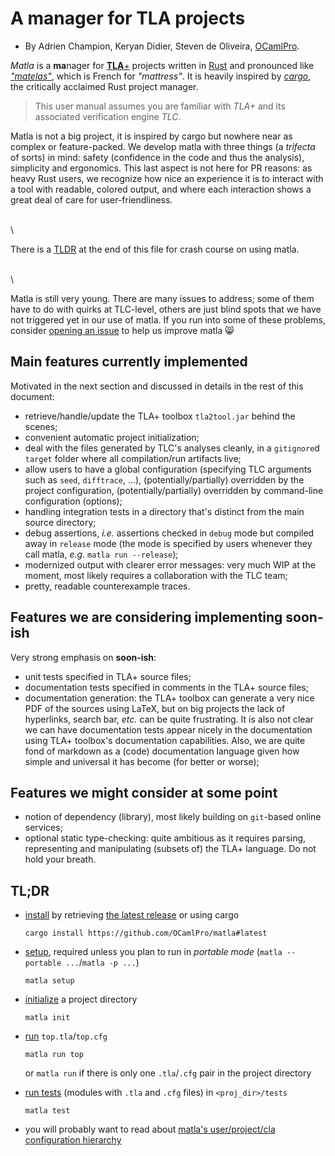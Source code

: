 # A manager for TLA projects

- By Adrien Champion, Keryan Didier, Steven de Oliveira, [OCamlPro](https://ocamlpro.com/).

*Matla* is a **ma**nager for [**TLA**+](https://lamport.azurewebsites.net/tla/tools.html) projects
written in [Rust](https://www.rust-lang.org) and pronounced like
[*"matelas"*](https://translate.google.com/?hl=en&sl=fr&tl=en&text=matelas&op=translate), which is
French for *"mattress"*. It is heavily inspired by [*cargo*](https://doc.rust-lang.org/cargo), the
critically acclaimed Rust project manager.

> This user manual assumes you are familiar with *TLA+* and its associated verification engine
> *TLC*.
<!-- > If you are not, [this appendix](../app_tla/readme.md) goes over the basics of TLA+ and TLC. -->

Matla is not a big project, it is inspired by cargo but nowhere near as complex or feature-packed.
We develop matla with three things (a *trifecta* of sorts) in mind: safety (confidence in the code
and thus the analysis), simplicity and ergonomics. This last aspect is not here for PR reasons: as
heavy Rust users, we recognize how nice an experience it is to interact with a tool with readable,
colored output, and where each interaction shows a great deal of care for user-friendliness.

\
\

There is a [TLDR](#tldr) at the end of this file for crash course on using matla.

\
\

Matla is still very young. There are many issues to address; some of them have to do with quirks at
TLC-level, others are just blind spots that we have not triggered yet in our use of matla. If you
run into some of these problems, consider [opening an issue][issues] to help us improve matla 😸


## Main features currently implemented

Motivated in the next section and discussed in details in the rest of this document:

- retrieve/handle/update the TLA+ toolbox `tla2tool.jar` behind the scenes;
- convenient automatic project initialization;
- deal with the files generated by TLC's analyses cleanly, in a `gitignore`d `target` folder where
  all compilation/run artifacts live;
- allow users to have a global configuration (specifying TLC arguments such as `seed`, `difftrace`,
  ...), (potentially/partially) overridden by the project configuration, (potentially/partially)
  overridden by command-line configuration (options);
- handling integration tests in a directory that's distinct from the main source directory;
- debug assertions, *i.e.* assertions checked in `debug` mode but compiled away in `release`
  mode (the mode is specified by users whenever they call matla, *e.g.* `matla run --release`);
- modernized output with clearer error messages: very much WIP at the moment, most likely requires
  a collaboration with the TLC team;
- pretty, readable counterexample traces.


## Features we are considering implementing soon-ish

Very strong emphasis on **soon-ish**:

- unit tests specified in TLA+ source files;
- documentation tests specified in comments in the TLA+ source files;
- documentation generation: the TLA+ toolbox can generate a very nice PDF of the sources using
  LaTeX, but on big projects the lack of hyperlinks, search bar, *etc.* can be quite frustrating.
  It is also not clear we can have documentation tests appear nicely in the documentation using
  TLA+ toolbox's documentation capabilities. Also, we are quite fond of markdown as a (code)
  documentation language given how simple and universal it has become (for better or worse);


## Features we might consider at some point

- notion of dependency (library), most likely building on `git`-based online services;
- optional static type-checking: quite ambitious as it requires parsing, representing and
  manipulating (subsets of) the TLA+ language. Do not hold your breath.

## TL;DR

- [install](../setup) by retrieving [the latest release][release] or using cargo

    `cargo install https://github.com/OCamlPro/matla#latest`

- [setup](../setup/setup.html), required unless you plan to run in *portable mode* (`matla --portable ...`/`matla -p ...`)

    `matla setup`

- [initialize](../project) a project directory

    `matla init`

- [run](../run) `top.tla`/`top.cfg`

    `matla run top`
    
    or `matla run` if there is only one `.tla`/`.cfg` pair in the project directory

- [run tests](../testing) (modules with `.tla` and `.cfg` files) in `<proj_dir>/tests`

    `matla test`

- you will probably want to read about [matla's user/project/cla configuration hierarchy](../run/conf.html)

[release]: https://github.com/OCamlPro/matla/releases
[issues]: https://github.com/OCamlPro/matla/issues